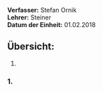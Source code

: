 **Verfasser:** Stefan Ornik   
**Lehrer:** Steiner   
**Datum der Einheit:** 01.02.2018
   
## Übersicht: 

1. 

### 1. 
